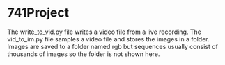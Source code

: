 # 741Project
The write_to_vid.py file writes a video file from a live recording.
The vid_to_im.py file samples a video file and stores the images in a folder.
Images are saved to a folder named rgb but sequences usually consist of thousands of images so the folder is not shown here.
